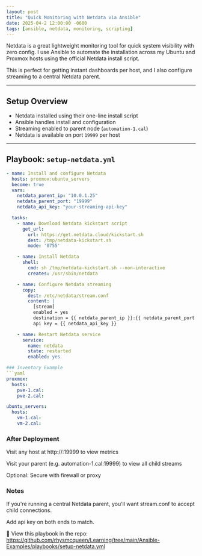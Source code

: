 ```yaml
---
layout: post
title: "Quick Monitoring with Netdata via Ansible"
date: 2025-04-2 12:00:00 -0600
tags: [ansible, netdata, monitoring, scripting]
---
```


Netdata is a great lightweight monitoring tool for quick system visibility with zero config. I use Ansible to automate the installation across my Ubuntu and Proxmox hosts using the official Netdata install script.

This is perfect for getting instant dashboards per host, and I also configure streaming to a central Netdata parent.

---

## Setup Overview

- Netdata installed using their one-line install script
- Ansible handles install and configuration
- Streaming enabled to parent node (`automation-1.cal`)
- Netdata is available on port `19999` per host

---

## Playbook: `setup-netdata.yml`

```yaml
- name: Install and configure Netdata
  hosts: proxmox:ubuntu_servers
  become: true
  vars:
    netdata_parent_ip: "10.0.1.25"
    netdata_parent_port: "19999"
    netdata_api_key: "your-streaming-api-key"

  tasks:
    - name: Download Netdata kickstart script
      get_url:
        url: https://get.netdata.cloud/kickstart.sh
        dest: /tmp/netdata-kickstart.sh
        mode: '0755'

    - name: Install Netdata
      shell: 
        cmd: sh /tmp/netdata-kickstart.sh --non-interactive
        creates: /usr/sbin/netdata

    - name: Configure Netdata streaming
      copy:
        dest: /etc/netdata/stream.conf
        content: |
          [stream]
          enabled = yes
          destination = {{ netdata_parent_ip }}:{{ netdata_parent_port }}
          api key = {{ netdata_api_key }}

    - name: Restart Netdata service
      service:
        name: netdata
        state: restarted
        enabled: yes

### Inventory Example
```yaml
proxmox:
  hosts:
    pve-1.cal:
    pve-2.cal:

ubuntu_servers:
  hosts:
    vm-1.cal:
    vm-2.cal:
```
### After Deployment
Visit any host at http://<host-ip>:19999 to view metrics

Visit your parent (e.g. automation-1.cal:19999) to view all child streams

Optional: Secure with firewall or proxy

### Notes
If you're running a central Netdata parent, you'll want stream.conf to accept child connections.

Add api key on both ends to match.

📁 View this playbook in the repo:
https://github.com/rhysmcqueen/Learning/tree/main/Ansible-Examples/playbooks/setup-netdata.yml

